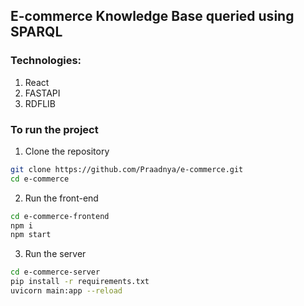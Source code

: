 ## E-commerce Knowledge Base queried using SPARQL

### Technologies:
1. React
2. FASTAPI
3. RDFLIB

### To run the project

1. Clone the repository
```bash
git clone https://github.com/Praadnya/e-commerce.git
cd e-commerce
```
2. Run the front-end
```bash
cd e-commerce-frontend
npm i
npm start
```
3. Run the server
```bash
cd e-commerce-server
pip install -r requirements.txt
uvicorn main:app --reload
```
